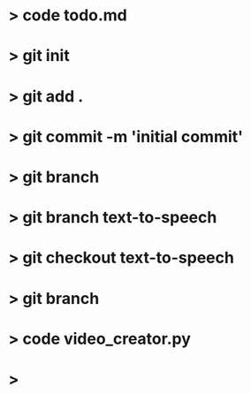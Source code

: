 # > code todo.md  
# > git init  
# > git add .
# > git commit -m 'initial commit'  
# > git branch   <!--* master-->
# > git branch text-to-speech
# > git checkout text-to-speech
# > git branch   <!--* text-to-speech-->
# > code video_creator.py
# > 



